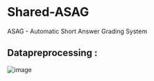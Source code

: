 # Shared-ASAG
ASAG - Automatic Short Answer Grading System

## Datapreprocessing : 

![image](https://user-images.githubusercontent.com/102232692/229189259-899439d1-98de-4f83-844d-430c63f7e49e.png)

